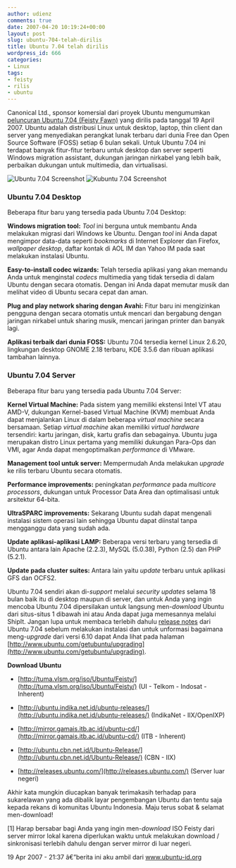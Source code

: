 ```yaml
---
author: udienz
comments: true
date: 2007-04-20 10:19:24+00:00
layout: post
slug: ubuntu-704-telah-dirilis
title: Ubuntu 7.04 telah dirilis
wordpress_id: 666
categories:
- Linux
tags:
- feisty
- rilis
- ubuntu
---
```


Canonical Ltd., sponsor komersial dari proyek Ubuntu mengumumkan [peluncuran Ubuntu 7.04 (Feisty Fawn)](https://lists.ubuntu.com/archives/ubuntu-announce/2007-April/000102.html) yang dirilis pada tanggal 19 April 2007. Ubuntu adalah distribusi Linux untuk desktop, laptop, thin client dan server yang menyediakan perangkat lunak terbaru dari dunia Free dan Open Source Software (FOSS) setiap 6 bulan sekali. Untuk Ubuntu 7.04 ini terdapat banyak fitur-fitur terbaru untuk desktop dan server seperti Windows migration assistant, dukungan jaringan nirkabel yang lebih baik, perbaikan dukungan untuk multimedia, dan virtualisasi.




![Ubuntu 7.04 Screenshot](http://www.ubuntu-id.org/arsip/final-ubuntu-704.jpg) ![Kubuntu 7.04 Screenshot](http://www.ubuntu-id.org/arsip/final-kubuntu-704.jpg)





### Ubuntu 7.04 Desktop


Beberapa fitur baru yang tersedia pada Ubuntu 7.04 Desktop:

**Windows migration tool:** _Tool_ ini berguna untuk membantu Anda melakukan migrasi dari Windows ke Ubuntu. Dengan _tool_ ini Anda dapat mengimpor data-data seperti _bookmarks_ di Internet Explorer dan Firefox, _wallpaper desktop_, daftar kontak di AOL IM dan Yahoo IM pada saat melakukan instalasi Ubuntu.

**Easy-to-install codec wizards:** Telah tersedia aplikasi yang akan memandu Anda untuk menginstal _codecs_ multimedia yang tidak tersedia di dalam Ubuntu dengan secara otomatis. Dengan ini Anda dapat memutar musik dan melihat video di Ubuntu secara cepat dan aman.

**Plug and play network sharing dengan Avahi:** Fitur baru ini mengizinkan pengguna dengan secara otomatis untuk mencari dan bergabung dengan jaringan nirkabel untuk sharing musik, mencari jaringan printer dan banyak lagi.

**Aplikasi terbaik dari dunia FOSS:** Ubuntu 7.04 tersedia kernel Linux 2.6.20, lingkungan desktop GNOME 2.18 terbaru, KDE 3.5.6 dan ribuan aplikasi tambahan lainnya.


### Ubuntu 7.04 Server


Beberapa fitur baru yang tersedia pada Ubuntu 7.04 Server:

**Kernel Virtual Machine:** Pada sistem yang memiliki ekstensi Intel VT atau AMD-V, dukungan Kernel-based Virtual Machine (KVM) membuat Anda dapat menjalankan Linux di dalam beberapa _virtual machine_ secara bersamaan.  Setiap _virtual machine_ akan memiliki _virtual hardware_ tersendiri: kartu jaringan, disk, kartu grafis dan sebagainya. Ubuntu juga merupakan distro Linux pertama yang memiliki dukungan Para-Ops dan VMI, agar Anda dapat mengoptimalkan _performance_ di VMware.

**Management tool untuk server:** Mempermudah Anda melakukan _upgrade_ ke rilis terbaru Ubuntu secara otomatis.

**Performance improvements:** peningkatan _performance_ pada _multicore processors_, dukungan untuk Processor Data Area dan optimalisasi untuk arsitektur 64-bita.

**UltraSPARC improvements:** Sekarang Ubuntu sudah dapat mengenali instalasi sistem operasi lain sehingga Ubuntu dapat diinstal tanpa mengganggu data yang sudah ada.

**Update aplikasi-aplikasi LAMP:** Beberapa versi terbaru yang tersedia di Ubuntu antara lain Apache (2.2.3), MySQL (5.0.38), Python (2.5) dan PHP (5.2.1).

**Update pada cluster suites:** Antara lain yaitu _update_ terbaru untuk aplikasi GFS dan OCFS2.

Ubuntu 7.04 sendiri akan di-_support_ melalui _security updates_ selama 18 bulan baik itu di desktop maupun di server, dan untuk Anda yang ingin mencoba Ubuntu 7.04 dipersilakan untuk langsung men-_download_ Ubuntu dari situs-situs 1 dibawah ini atau Anda dapat juga memesannya melalui ShipIt. Jangan lupa untuk membaca terlebih dahulu [release notes](http://www.ubuntu.com/getubuntu/releasenotes/704) dari Ubuntu 7.04 sebelum melakukan instalasi dan untuk unformasi bagaimana meng-_upgrade_ dari versi 6.10 dapat Anda lihat pada halaman [http://www.ubuntu.com/getubuntu/upgrading](http://www.ubuntu.com/getubuntu/upgrading).

**Download Ubuntu**



	
  * [http://tuma.vlsm.org/iso/Ubuntu/Feisty/](http://tuma.vlsm.org/iso/Ubuntu/Feisty/) (UI - Telkom - Indosat - Inherent)

	
  * [http://ubuntu.indika.net.id/ubuntu-releases/](http://ubuntu.indika.net.id/ubuntu-releases/) (IndikaNet - IIX/OpenIXP)

	
  * [http://mirror.gamais.itb.ac.id/ubuntu-cd/](http://mirror.gamais.itb.ac.id/ubuntu-cd/) (ITB - Inherent)

	
  * [http://ubuntu.cbn.net.id/Ubuntu-Release/](http://ubuntu.cbn.net.id/Ubuntu-Release/) (CBN - IIX)

	
  * [http://releases.ubuntu.com/](http://releases.ubuntu.com/) (Server luar negeri)


Akhir kata mungkin diucapkan banyak terimakasih terhadap para sukarelawan yang ada dibalik layar pengembangan Ubuntu dan tentu saja kepada rekans di komunitas Ubuntu Indonesia. Maju terus sobat & selamat men-download!

[1] Harap bersabar bagi Anda yang ingin men-_download_ ISO Feisty dari server mirror lokal karena diperlukan waktu untuk melakukan download / sinkronisasi terlebih dahulu dengan server mirror di luar negeri.

19 Apr 2007 - 21:37 â€”berita ini aku ambil dari www.ubuntu-id.org

